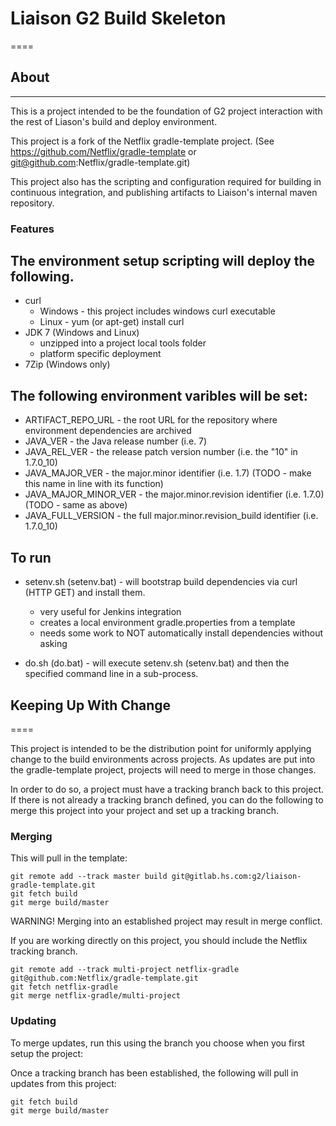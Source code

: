 # Liaison G2 Build Skeleton
====

## About
----
This is a project intended to be the foundation of G2 project interaction with the rest of Liason's build and deploy environment.

This project is a fork of the Netflix gradle-template project. (See https://github.com/Netflix/gradle-template or git@github.com:Netflix/gradle-template.git)

This project also has the scripting and configuration required for building in continuous integration, and publishing artifacts to Liaison's internal maven repository.


### Features

The environment setup scripting will deploy the following.
----
* curl
    * Windows - this project includes windows curl executable
    * Linux - yum (or apt-get) install curl
* JDK 7 (Windows and Linux)
    * unzipped into a project local tools folder
    * platform specific deployment
* 7Zip (Windows only)

The following environment varibles will be set:
----
* ARTIFACT_REPO_URL     - the root URL for the repository where environment dependencies are archived
* JAVA_VER              - the Java release number (i.e. 7)
* JAVA_REL_VER          - the release patch version number (i.e. the "10" in 1.7.0_10)
* JAVA_MAJOR_VER        - the major.minor identifier (i.e. 1.7) (TODO - make this name in line with its function)
* JAVA_MAJOR_MINOR_VER  - the major.minor.revision identifier (i.e. 1.7.0) (TODO - same as above)
* JAVA_FULL_VERSION     - the full major.minor.revision_build identifier (i.e. 1.7.0_10)


To run
----
* setenv.sh (setenv.bat) - will bootstrap build dependencies via curl (HTTP GET) and install them.
    * very useful for Jenkins integration
    * creates a local environment gradle.properties from a template
    * needs some work to NOT automatically install dependencies without asking
    
* do.sh (do.bat)        - will execute setenv.sh (setenv.bat) and then the specified command line in a sub-process.


## Keeping Up With Change
====

This project is intended to be the distribution point for uniformly applying change to the build environments across projects. As updates are put into the gradle-template project, projects will need to merge in those changes.

In order to do so, a project must have a tracking branch back to this project. If there is not already a tracking branch defined, you can do the following to merge this project into your project and set up a tracking branch.

### Merging

This will pull in the template:

```
git remote add --track master build git@gitlab.hs.com:g2/liaison-gradle-template.git
git fetch build
git merge build/master
```

WARNING! Merging into an established project may result in merge conflict.

If you are working directly on this project, you should include the Netflix tracking branch.

```
git remote add --track multi-project netflix-gradle git@github.com:Netflix/gradle-template.git
git fetch netflix-gradle
git merge netflix-gradle/multi-project
```



### Updating 

To merge updates, run this using the branch you choose when you first setup the project:

Once a tracking branch has been established, the following will pull in updates from this project:

````
git fetch build
git merge build/master
````





